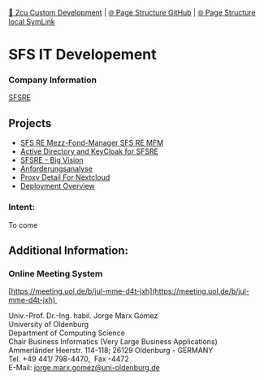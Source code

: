 [📁 2cu Custom Development](../2cu-custom-development.md) | [🌐 Page Structure GitHub](/2cu.atlassian.net/wiki/spaces/CCU/pages/400000042/sfs-it-developement.md) | [🌐 Page Structure local SymLink](./sfs-it-developement.page.md)

# SFS IT Developement

### Company Information

[SFSRE](../../../../cerulean-circle-unlimited-2cu/customer/sales/sfsre.md)

## Projects

- [SFS RE Mezz-Fond-Manager SFS RE MFM](./sfs-it-developement/sfs-re-mezz-fond-manager-sfs-re-mfm.md)
- [Active Directory and KeyCloak for SFSRE](./sfs-it-developement/active-directory-and-keycloak-for-sfsre.md)
- [SFSRE - Big Vision](./sfs-it-developement/sfsre-big-vision.md)
- [Anforderungsanalyse](./sfs-it-developement/anforderungsanalyse.md)
- [Proxy Detail For Nextcloud](./sfs-it-developement/proxy-detail-for-nextcloud.md)
- [Deployment Overview](./sfs-it-developement/deployment-overview.md)

### Intent:

To come

## Additional Information:

### Online Meeting System

[https://meeting.uol.de/b/jul-mme-d4t-jxh](https://meeting.uol.de/b/jul-mme-d4t-jxh) 

Univ.-Prof. Dr.-Ing. habil. Jorge Marx Gómez  
University of Oldenburg  
Department of Computing Science  
Chair Business Informatics (Very Large Business Applications)  
Ammerländer Heerstr. 114-118; 26129 Oldenburg - GERMANY  
Tel. +49 441/ 798-4470,  Fax -4472  
E-Mail: [jorge.marx.gomez@uni-oldenburg.de](mailto:jorge.marx.gomez@uni-oldenburg.de)
